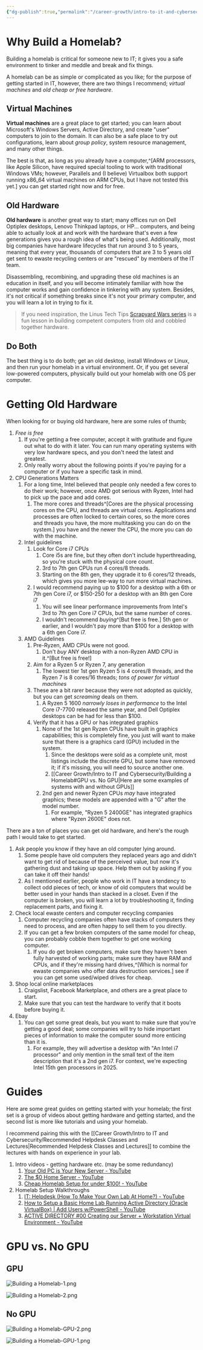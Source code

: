 ```yaml
---
{"dg-publish":true,"permalink":"/career-growth/intro-to-it-and-cybersecurity/building-a-homelab/"}
---
```


# Why Build a Homelab?
Building a homelab is critical for someone new to IT; it gives you a safe environment to tinker and meddle and break and fix things.

A homelab can be as simple or complicated as you like; for the purpose of getting started in IT, however, there are two things I recommend; *virtual machines* and *old cheap or free hardware*.

## Virtual Machines
**Virtual machines** are a great place to get started; you can learn about Microsoft's Windows Servers, Active Directory, and create "user" computers to join to the domain. It can also be a safe place to try out configurations, learn about *group policy*, system resource management, and many other things.

The best is that, as long as you already have a computer,^[ARM processors, like Apple Silicon, have required special tooling to work with traditional Windows VMs; however, Parallels and (I believe) Virtualbox both support running x86_64 virtual machines on ARM CPUs, but I have not tested this yet.] you can get started right now and for free. 

## Old Hardware
**Old hardware** is another great way to start; many offices run on Dell Optiplex desktops, Lenovo Thinkpad laptops, or HP... computers, and being able to actually look at and work with the hardware that's even a few generations gives you a rough idea of what's being used. Additionally, most big companies have hardware lifecycles that run around 3 to 5 years, meaning that every year, thousands of computers that are 3 to 5 years old get sent to ewaste recycling centers or are "rescued" by members of the IT team. 

Disassembling, recombining, and upgrading these old machines is an education in itself, and you will become intimately familiar with how the computer works and gain confidence in tinkering with any system. Besides, it's not critical if something breaks since it's not your primary computer, and you will learn a lot in trying to fix it.

> If you need inspiration, the Linus Tech Tips [Scrapyard Wars series](https://www.youtube.com/watch?v=x1JA24KCAjE&list=PL8mG-RkN2uTyuEutQa79RZ0Q5u5gteUci) is a fun lesson in building competent computers from old and cobbled together hardware.

## Do Both
The best thing is to do both; get an old desktop, install Windows or Linux, and then run your homelab in a virtual environment. Or, if you get several low-powered computers, physically build out your homelab with one OS per computer.

# Getting Old Hardware
When looking for or buying old hardware, here are some rules of thumb;

1. *Free is free*
	1. If you're getting a free computer, accept it with gratitude and figure out what to do with it later. You can run many operating systems with very low hardware specs, and you don't need the latest and greatest.
	2. Only really worry about the following points if you're paying for a computer or if you have a specific task in mind.
2. CPU Generations Matters
	1. For a long time, Intel believed that people only needed a few cores to do their work; however, once AMD got serious with Ryzen, Intel had to pick up the pace and add cores.
		1. The more cores and threads^[Cores are the physical processing cores on the CPU, and threads are virtual cores. Applications and processes are often locked to certain cores, so the more cores and threads you have, the more multitasking you can do on the system.] you have and the newer the CPU, the more you can do with the machine.
	2. Intel guidelines
		1. Look for Core i7 CPUs
			1. Core i5s are fine, but they often don't include hyperthreading, so you're stuck with the physical core count.
			2. 3rd to 7th gen CPUs run 4 cores/8 threads.
			3. Starting on the 8th gen, they upgrade it to 6 cores/12 threads, which gives you more lee-way to run more virtual machines.
		2. I would recommend paying up to $100 for a desktop with a 6th or 7th gen Core i7, or $150-250 for a desktop with an 8th gen Core i7
			1. You will see linear performance improvements from Intel's 3rd to 7th gen Core i7 CPUs, but the same number of cores.
			2. I wouldn't recommend *buying*^[But free is free.] 5th gen or earlier, and I wouldn't pay more than $100 for a desktop with a 6th gen Core i7.
	3. AMD Guidelines
		1. Pre-Ryzen, AMD CPUs were not good.
			1. Don't *buy* ANY desktop with a non-Ryzen AMD CPU in it.^[But free is free!]
		2. Aim for a Ryzen 5 or Ryzen 7, any generation
			1. The lowest tier 1st gen Ryzen 5 is 4 cores/8 threads, and the Ryzen 7 is 8 cores/16 threads; *tons of power for virtual machines*
		3. These are a bit rarer because they were not adopted as quickly, but you can get *screaming* deals on them.
			1. A Ryzen 5 1600 *narrowly loses in performance* to the Intel Core i7-7700 released the same year, and Dell Optiplex desktops can be had for less than $100. 
		4. Verify that it has a GPU or has integrated graphics
			1. None of the 1st gen Ryzen CPUs have built in graphics capabilities; this is completely fine, you just will want to make sure that there is a graphics card (GPU) included in the system.
				1. Since the desktops were sold as a complete unit, most listings include the discrete GPU, but some have removed it; if it's missing, you will need to source another one.
				2. [[Career Growth/Intro to IT and Cybersecurity/Building a Homelab#GPU vs. No GPU\|Here are some examples of systems with and without GPUs]]
			2. 2nd gen and newer Ryzen CPUs *may* have integrated graphics; these models are appended with a "G" after the model number.
				1. For example, "Ryzen 5 2400GE" has integrated graphics where "Ryzen 2600E" does not.

There are a ton of places you can get old hardware, and here's the rough path I would take to get started.

1. Ask people you know if they have an old computer lying around.
	1. Some people have old computers they replaced years ago and didn't want to get rid of because of the perceived value, but now it's gathering dust and taking up space. Help them out by asking if you can take it off their hands!
	2. As I mentioned earlier, people who work in IT have a tendency to collect odd pieces of tech, or know of old computers that would be better used in your hands than stacked in a closet. Even if the computer is broken, you will learn a lot by troubleshooting it, finding replacement parts, and fixing it.
2. Check local ewaste centers and computer recycling companies
	1. Computer recycling companies often have stacks of computers they need to process, and are often happy to sell them to you directly.
	2. If you can get a few broken computers of the same model for cheap, you can probably cobble them together to get one working computer.
		1. If you do get broken computers, make sure they haven't been fully harvested of working parts; make sure they have RAM and CPUs, and if they're missing hard drives,^[Which is normal for ewaste companies who offer data destruction services.] see if you can get some used/wiped drives for cheap.
3. Shop local online marketplaces
	1. Craigslist, Facebook Marketplace, and others are a great place to start.
	2. Make sure that you can test the hardware to verify that it boots before buying it.
4. Ebay
	1. You can get some great deals, but you want to make sure that you're getting a good deal; some companies will try to hide important pieces of information to make the computer sound more enticing than it is.
		1. For example, they will advertise a desktop with "An Intel i7 processor" and only mention in the small text of the item description that it's a 2nd gen i7. For context, we're expecting Intel 15th gen processors in 2025.

# Guides
Here are some great guides on getting started with your homelab; the first set is a group of videos about getting hardware and getting started, and the second list is more like tutorials and using your homelab.

I recommend pairing this with the [[Career Growth/Intro to IT and Cybersecurity/Recommended Helpdesk Classes and Lectures\|Recommended Helpdesk Classes and Lectures]] to combine the lectures with hands on experience in your lab.

1. Intro videos - getting hardware etc. (may be some redundancy)
	1. [Your Old PC is Your New Server - YouTube](https://www.youtube.com/watch?v=zPmqbtKwtgw)
	2. [The $0 Home Server - YouTube](https://www.youtube.com/watch?v=IuRWqzfX1ik)
	3. [Cheap Homelab Setup for under $100! - YouTube](https://www.youtube.com/watch?v=ubOMgmTQjfs)
2. Homelab Setup Walkthroughs
	1. [IT: Helpdesk (How To Make Your Own Lab At Home?) - YouTube](https://www.youtube.com/watch?v=5xt7KR8eENE)
	2. [How to Setup a Basic Home Lab Running Active Directory (Oracle VirtualBox) | Add Users w/PowerShell - YouTube](https://www.youtube.com/watch?v=MHsI8hJmggI)
	3. [ACTIVE DIRECTORY #00 Creating our Server + Workstation Virtual Environment - YouTube](https://www.youtube.com/watch?v=pKtDQtsubio&list=PL1H1sBF1VAKVoU6Q2u7BBGPsnkn-rajlp)


# GPU vs. No GPU

## GPU
![Building a Homelab-1.png](/img/user/Attachments/Building%20a%20Homelab-1.png)

![Building a Homelab-2.png](/img/user/Attachments/Building%20a%20Homelab-2.png)

## No GPU
![Building a Homelab-GPU-2.png](/img/user/Attachments/Building%20a%20Homelab-GPU-2.png)

![Building a Homelab-GPU-1.png](/img/user/Attachments/Building%20a%20Homelab-GPU-1.png)